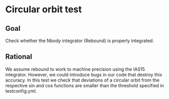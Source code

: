 # Circular orbit test

## Goal

Check whether the Nbody integrator (Rebound) is properly integrated.

## Rational

We assume rebound to work to machine precision using the IAS15 integrator.
However, we could introduce bugs in our code that destroy this accuracy.
In this test we check that deviations of a circular orbit from the respective sin and cos functions are smaller than the threshold specified in testconfig.yml.